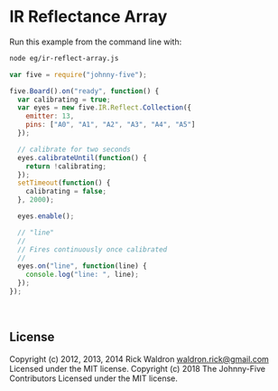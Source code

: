 <!--remove-start-->

# IR Reflectance Array

<!--remove-end-->








Run this example from the command line with:
```bash
node eg/ir-reflect-array.js
```


```javascript
var five = require("johnny-five");

five.Board().on("ready", function() {
  var calibrating = true;
  var eyes = new five.IR.Reflect.Collection({
    emitter: 13,
    pins: ["A0", "A1", "A2", "A3", "A4", "A5"]
  });

  // calibrate for two seconds
  eyes.calibrateUntil(function() {
    return !calibrating;
  });
  setTimeout(function() {
    calibrating = false;
  }, 2000);

  eyes.enable();

  // "line"
  //
  // Fires continuously once calibrated
  //
  eyes.on("line", function(line) {
    console.log("line: ", line);
  });
});

```








&nbsp;

<!--remove-start-->

## License
Copyright (c) 2012, 2013, 2014 Rick Waldron <waldron.rick@gmail.com>
Licensed under the MIT license.
Copyright (c) 2018 The Johnny-Five Contributors
Licensed under the MIT license.

<!--remove-end-->
